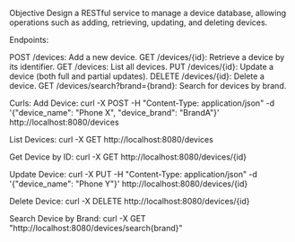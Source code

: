 
Objective
Design a RESTful service to manage a device database, allowing operations such as adding, retrieving, updating, and deleting devices.

Endpoints:

POST /devices: Add a new device.
GET /devices/{id}: Retrieve a device by its identifier.
GET /devices: List all devices.
PUT /devices/{id}: Update a device (both full and partial updates).
DELETE /devices/{id}: Delete a device.
GET /devices/search?brand={brand}: Search for devices by brand.


Curls:
Add Device:
curl -X POST -H "Content-Type: application/json" -d '{"device_name": "Phone X", "device_brand": "BrandA"}' http://localhost:8080/devices

List Devices:
curl -X GET http://localhost:8080/devices

Get Device by ID:
curl -X GET http://localhost:8080/devices/{id}

Update Device:
curl -X PUT -H "Content-Type: application/json" -d '{"device_name": "Phone Y"}' http://localhost:8080/devices/{id}

Delete Device:
curl -X DELETE http://localhost:8080/devices/{id}

Search Device by Brand:
curl -X GET "http://localhost:8080/devices/search{brand}"